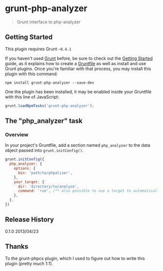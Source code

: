 # grunt-php-analyzer

> Grunt interface to php-analyzer

## Getting Started
This plugin requires Grunt `~0.4.1`

If you haven't used [Grunt](http://gruntjs.com/) before, be sure to check out the [Getting Started](http://gruntjs.com/getting-started) guide, as it explains how to create a [Gruntfile](http://gruntjs.com/sample-gruntfile) as well as install and use Grunt plugins. Once you're familiar with that process, you may install this plugin with this command:

```shell
npm install grunt-php-analyzer --save-dev
```

One the plugin has been installed, it may be enabled inside your Gruntfile with this line of JavaScript:

```js
grunt.loadNpmTasks('grunt-php-analyzer');
```

## The "php_analyzer" task

### Overview
In your project's Gruntfile, add a section named `php_analyzer` to the data object passed into `grunt.initConfig()`.

```js
grunt.initConfig({
  php_analyzer: {
    options: {
      bin: 'path/to/phpalizer',
    },
    your_target: {
      dir: 'directory/to/analyze',
      command: 'run', /** also possible to use a target to automatically build the db/run any phpalizer command **/
    },
  },
})
```

## Release History
0.1.0 2013/04/23

## Thanks
To the grunt-phpcs plugin, which I used to figure out how to write this plugin (pretty much 1:1).